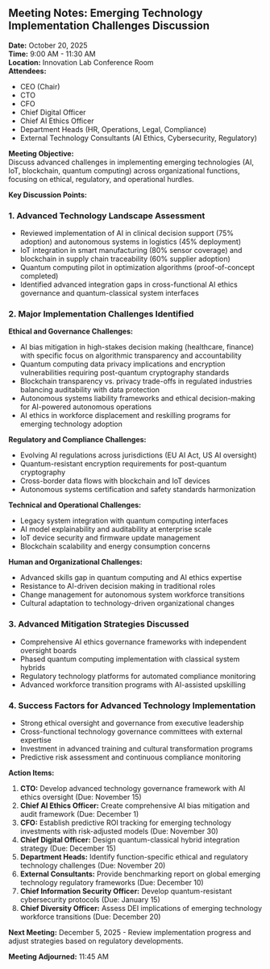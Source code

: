 ## Meeting Notes: Emerging Technology Implementation Challenges Discussion

**Date:** October 20, 2025  
**Time:** 9:00 AM - 11:30 AM  
**Location:** Innovation Lab Conference Room  
**Attendees:**  
- CEO (Chair)  
- CTO  
- CFO  
- Chief Digital Officer  
- Chief AI Ethics Officer  
- Department Heads (HR, Operations, Legal, Compliance)  
- External Technology Consultants (AI Ethics, Cybersecurity, Regulatory)  

**Meeting Objective:**  
Discuss advanced challenges in implementing emerging technologies (AI, IoT, blockchain, quantum computing) across organizational functions, focusing on ethical, regulatory, and operational hurdles.

**Key Discussion Points:**

### 1. Advanced Technology Landscape Assessment
- Reviewed implementation of AI in clinical decision support (75% adoption) and autonomous systems in logistics (45% deployment)  
- IoT integration in smart manufacturing (80% sensor coverage) and blockchain in supply chain traceability (60% supplier adoption)  
- Quantum computing pilot in optimization algorithms (proof-of-concept completed)  
- Identified advanced integration gaps in cross-functional AI ethics governance and quantum-classical system interfaces  

### 2. Major Implementation Challenges Identified
**Ethical and Governance Challenges:**  
- AI bias mitigation in high-stakes decision making (healthcare, finance) with specific focus on algorithmic transparency and accountability  
- Quantum computing data privacy implications and encryption vulnerabilities requiring post-quantum cryptography standards  
- Blockchain transparency vs. privacy trade-offs in regulated industries balancing auditability with data protection  
- Autonomous systems liability frameworks and ethical decision-making for AI-powered autonomous operations  
- AI ethics in workforce displacement and reskilling programs for emerging technology adoption  

**Regulatory and Compliance Challenges:**  
- Evolving AI regulations across jurisdictions (EU AI Act, US AI oversight)  
- Quantum-resistant encryption requirements for post-quantum cryptography  
- Cross-border data flows with blockchain and IoT devices  
- Autonomous systems certification and safety standards harmonization  

**Technical and Operational Challenges:**  
- Legacy system integration with quantum computing interfaces  
- AI model explainability and auditability at enterprise scale  
- IoT device security and firmware update management  
- Blockchain scalability and energy consumption concerns  

**Human and Organizational Challenges:**  
- Advanced skills gap in quantum computing and AI ethics expertise  
- Resistance to AI-driven decision making in traditional roles  
- Change management for autonomous system workforce transitions  
- Cultural adaptation to technology-driven organizational changes  

### 3. Advanced Mitigation Strategies Discussed
- Comprehensive AI ethics governance frameworks with independent oversight boards  
- Phased quantum computing implementation with classical system hybrids  
- Regulatory technology platforms for automated compliance monitoring  
- Advanced workforce transition programs with AI-assisted upskilling  

### 4. Success Factors for Advanced Technology Implementation
- Strong ethical oversight and governance from executive leadership  
- Cross-functional technology governance committees with external expertise  
- Investment in advanced training and cultural transformation programs  
- Predictive risk assessment and continuous compliance monitoring  

**Action Items:**

1. **CTO:** Develop advanced technology governance framework with AI ethics oversight (Due: November 15)
2. **Chief AI Ethics Officer:** Create comprehensive AI bias mitigation and audit framework (Due: December 1)
3. **CFO:** Establish predictive ROI tracking for emerging technology investments with risk-adjusted models (Due: November 30)
4. **Chief Digital Officer:** Design quantum-classical hybrid integration strategy (Due: December 15)
5. **Department Heads:** Identify function-specific ethical and regulatory technology challenges (Due: November 20)
6. **External Consultants:** Provide benchmarking report on global emerging technology regulatory frameworks (Due: December 10)
7. **Chief Information Security Officer:** Develop quantum-resistant cybersecurity protocols (Due: January 15)
8. **Chief Diversity Officer:** Assess DEI implications of emerging technology workforce transitions (Due: December 20)  

**Next Meeting:** December 5, 2025 - Review implementation progress and adjust strategies based on regulatory developments.

**Meeting Adjourned:** 11:45 AM